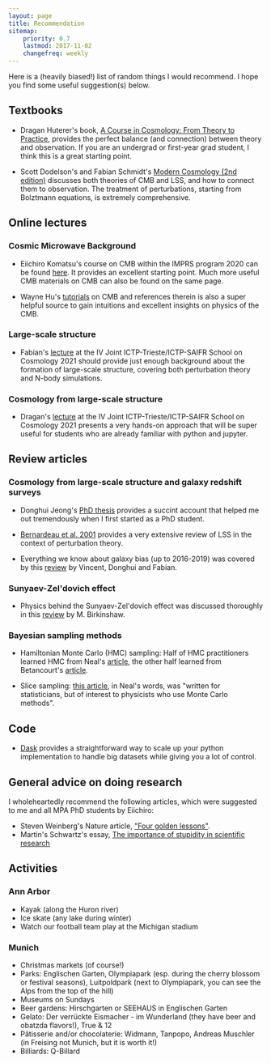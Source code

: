 ```yaml
---
layout: page
title: Recommendation
sitemap:
    priority: 0.7
    lastmod: 2017-11-02
    changefreq: weekly
---
```


Here is a (heavily biased!) list of random things I would recommend. I hope you find some useful suggestion(s) below.

## Textbooks

- Dragan Huterer's book, <a href="https://www.cambridge.org/highereducation/books/a-course-in-cosmology/3D74B59DC8D6219D079F777DFD3FB1DE#overview">A Course in Cosmology: From Theory to Practice</a>, provides the perfect balance (and connection) between theory and observation. If you are an undergrad or first-year grad student, I think this is a great starting point.

- Scott Dodelson's and Fabian Schmidt's <a href="https://search.lib.umich.edu/catalog/record/990182621100106381">Modern Cosmology (2nd edition)</a> discusses both theories of CMB and LSS, and how to connect them to observation. The treatment of perturbations, starting from Bolztmann equations, is extremely comprehensive.

## Online lectures

### Cosmic Microwave Background

- Eiichiro Komatsu's course on CMB within the IMPRS program 2020 can be found <a href="https://wwwmpa.mpa-garching.mpg.de/~komatsu/lectures--reviews.html">here</a>. It provides an excellent starting point. Much more useful CMB materials on CMB can also be found on the same page.

- Wayne Hu's <a href="http://background.uchicago.edu/">tutorials</a> on CMB and references therein is also a super helpful source to gain intuitions and excellent insights on physics of the CMB.

### Large-scale structure

- Fabian's <a href="https://youtube.com/playlist?list=PLB0mOf556IcEu03Et4HX7fk3fjj9ZdJLC">lecture</a> at the IV Joint ICTP-Trieste/ICTP-SAIFR School on Cosmology 2021 should provide just enough background about the formation of large-scale structure, covering both perturbation theory and N-body simulations.

### Cosmology from large-scale structure

- Dragan's <a href="https://youtube.com/playlist?list=PLB0mOf556IcE_cdSNjQIKlnJ_08QwA1Mr">lecture</a> at the IV Joint ICTP-Trieste/ICTP-SAIFR School on Cosmology 2021 presents a very hands-on approach that will be super useful for students who are already familiar with python and jupyter.

## Review articles

### Cosmology from large-scale structure and galaxy redshift surveys

- Donghui Jeong's <a href="https://www.personal.psu.edu/duj13/">PhD thesis</a> provides a succint account that helped me out tremendously when I first started as a PhD student.

- <a href="https://arxiv.org/abs/astro-ph/0112551">Bernardeau et al. 2001</a> provides a very extensive review of LSS in the context of perturbation theory.

- Everything we know about galaxy bias (up to 2016-2019) was covered by this <a href="https://arxiv.org/abs/1611.09787">review</a> by Vincent, Donghui and Fabian.

### Sunyaev-Zel'dovich effect

- Physics behind the Sunyaev-Zel'dovich effect was discussed thoroughly in this <a href="https://arxiv.org/abs/astro-ph/9808050">review</a> by M. Birkinshaw.

### Bayesian sampling methods

- Hamiltonian Monte Carlo (HMC) sampling: Half of HMC practitioners learned HMC from Neal's <a href="https://arxiv.org/abs/1206.1901">article</a>, the other half learned from Betancourt's <a href="https://arxiv.org/abs/1701.02434">article</a>.

- Slice sampling: <a href="https://arxiv.org/abs/physics/0009028">this article</a>, in Neal's words, was "written for statisticians, but of interest to physicists who use Monte Carlo methods".

## Code

- <a href="https://www.dask.org/">Dask</a> provides a straightforward way to scale up your python implementation to handle big datasets while giving you a lot of control.

## General advice on doing research

I wholeheartedly recommend the following articles, which were suggested to me and all MPA PhD students by Eiichiro:

- Steven Weinberg's Nature article, <a href="https://www.nature.com/articles/426389a">"Four golden lessons"</a>.
- Martin's Schwartz's essay, <a href="https://journals.biologists.com/jcs/article/121/11/1771/30038/The-importance-of-stupidity-in-scientific-research">The importance of stupidity in scientific research</a>

## Activities

### Ann Arbor

- Kayak (along the Huron river)
- Ice skate (any lake during winter)
- Watch our football team play at the Michigan stadium

### Munich

- Christmas markets (of course!)
- Parks: Englischen Garten, Olympiapark (esp. during the cherry blossom or festival seasons), Luitpoldpark (next to Olympiapark, you can see the Alps from the top of the hill)
- Museums on Sundays
- Beer gardens: Hirschgarten or SEEHAUS in Englischen Garten
- Gelato: Der verr&uuml;ckte Eismacher - im Wunderland (they have beer and obatzda flavors!), True & 12
- P&acirc;tisserie and/or chocolaterie: Widmann, Tanpopo, Andreas Muschler (in Freising not Munich, but it is worth it!)
- Billiards: Q-Billard
